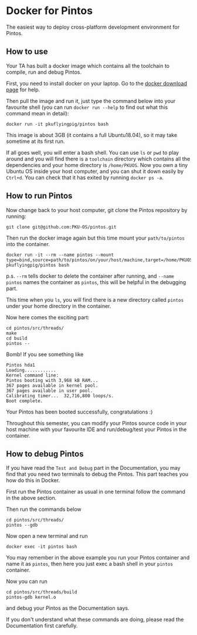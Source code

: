 # Docker for Pintos
The easiest way to deploy cross-platform development environment for Pintos.

## How to use
Your TA has built a docker image which contains all the toolchain to compile, run and debug Pintos.

First, you need to install docker on your laptop. Go to the [docker download page](https://www.docker.com/get-started) for help. 

Then pull the image and run it, just type the command below into your favourite shell (you can run `docker run --help` to find out what this command mean in detail):

```
docker run -it pkuflyingpig/pintos bash
```

This image is about 3GB (it contains a full Ubuntu18.04), so it may take sometime at its first run.

If all goes well, you will enter a bash shell. You can use `ls` or `pwd` to play around and you will find there is a `toolchain` directory which contains all the dependencies and your home directory is `/home/PKUOS`. Now you own a tiny Ubuntu OS inside your host computer, and you can shut it down easily by `Ctrl+d`. You can check that it has exited by running `docker ps -a`.

## How to run Pintos
Now change back to your host computer, git clone the Pintos repository by running:

```
git clone git@github.com:PKU-OS/pintos.git
```

Then run the docker image again but this time mount your `path/to/pintos` into the container.

```
docker run -it --rm --name pintos --mount type=bind,source=path/to/pintos/on/your/host/machine,target=/home/PKUOS/pintos pkuflyingpig/pintos bash
```
p.s. `--rm` tells docker to delete the container after running, and `--name pintos` names the container as `pintos`, this will be helpful in the debugging part.

This time when you `ls`, you will find there is a new directory called `pintos` under your home directory in the container.

Now here comes the exciting part:

```
cd pintos/src/threads/
make
cd build
pintos --
```

Bomb! If you see something like

```
Pintos hda1
Loading............
Kernel command line:
Pintos booting with 3,968 kB RAM...
367 pages available in kernel pool.
367 pages available in user pool.
Calibrating timer...  32,716,800 loops/s.
Boot complete.
```

Your Pintos has been booted successfully, congratulations :)

Throughout this semester, you can modify your Pintos source code in your host machine with your favourite IDE and run/debug/test your Pintos in the container.

## How to debug Pintos
If you have read the `Test and Debug` part in the Documentation, you may find that you need two terminals to debug the Pintos. This part teaches you how do this in Docker.

First run the Pintos container as usual in one terminal follow the command in the above section.

Then run the commands below 

```
cd pintos/src/threads/
pintos --gdb
```

Now open a new terminal and run 

```
docker exec -it pintos bash
```

You may remember in the above example you run your Pintos container and name it as `pintos`, then here you just exec a bash shell in your `pintos` container. 

Now you can run

```
cd pintos/src/threads/build
pintos-gdb kernel.o
```

and debug your Pintos as the Documentation says.

If you don't understand what these commands are doing, please read the Documentation first carefully.










